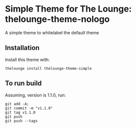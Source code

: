 # Simple Theme for The Lounge: thelounge-theme-nologo

A simple theme to whitelabel the default theme

## Installation

Install this theme with:

`thelounge install thelounge-theme-simple`

## To run build

Assuming, version is 1.1.0, run:
```
git add -A;
git commit -m "v1.1.0"
git tag v1.1.0
git push
git push --tags
```
